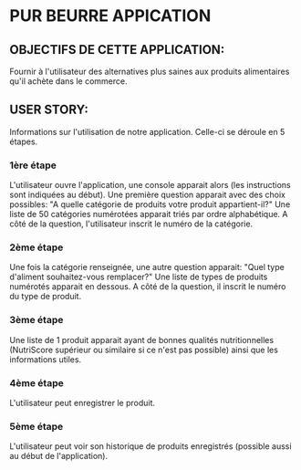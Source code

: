 # PUR BEURRE APPICATION

## OBJECTIFS DE CETTE APPLICATION:
Fournir à l'utilisateur des alternatives plus saines aux produits alimentaires qu'il achète dans le commerce.


## USER STORY:
Informations sur l'utilisation de notre application. Celle-ci se déroule en 5 étapes.

### 1ère étape
L'utilisateur ouvre l'application, une console apparait alors (les instructions sont indiquées au début).
Une première question apparait avec des choix possibles:
"A quelle catégorie de produits votre produit appartient-il?"
Une liste de 50 catégories numérotées apparait triés par ordre alphabétique.
A côté de la question, l'utilisateur inscrit le numéro de la catégorie.

### 2ème étape
Une fois la catégorie renseignée, une autre question apparait:
"Quel type d'aliment souhaitez-vous remplacer?"
Une liste de types de produits numérotés apparait en dessous.
A côté de la question, il inscrit le numéro du type de produit.

### 3ème étape
Une liste de 1 produit apparait ayant de bonnes qualités nutritionnelles (NutriScore supérieur ou similaire si ce n'est pas possible) ainsi que les informations utiles.

### 4ème étape
L'utilisateur peut enregistrer le produit.

### 5ème étape
L'utilisateur peut voir son historique de produits enregistrés (possible aussi au début de l'application).

